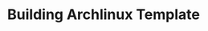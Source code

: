 ---
lang: es
layout: doc
redirect_from:
- /es/doc/BuildingArchlinuxTemplate/
- /es/doc/building-archlinux-template/
- /es/wiki/BuildingArchlinuxTemplate/
redirect_to: https://github.com/Qubes-Community/Contents/blob/master/docs/building/building-archlinux-template.md
ref: 116
title: Building Archlinux Template
---